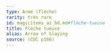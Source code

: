 ```yaml
---
type: Arme (flèche)
rarity: très rare
id: magicitems_az_hd.md#flèche-tueuse
title: Flèche tueuse
alias: Arrow of Slaying
source: (CDC p166)
---
```


